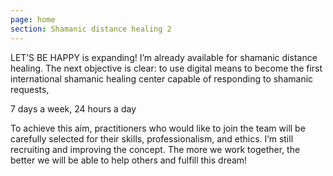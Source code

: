 ```yaml
---
page: home
section: Shamanic distance healing 2
---
```

<span class="fd1">LET’S BE HAPPY </span>
is expanding! I’m already available for shamanic distance healing. The next objective is clear: to use digital means to become the first international shamanic healing center capable of responding to shamanic requests,

<span class="fd2">7 days a week, 24 hours a day </span>

To achieve this aim, practitioners who would like to join the team will be carefully selected for their skills, professionalism, and ethics. I’m still recruiting and improving the concept. The more we work together, the better we will be able to help others and fulfill this dream!